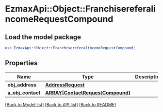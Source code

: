 # EzmaxApi::Object::FranchisereferalincomeRequestCompound

## Load the model package
```perl
use EzmaxApi::Object::FranchisereferalincomeRequestCompound;
```

## Properties
Name | Type | Description | Notes
------------ | ------------- | ------------- | -------------
**obj_address** | [**AddressRequest**](AddressRequest.md) |  | [optional] 
**a_obj_contact** | [**ARRAY[ContactRequestCompound]**](ContactRequestCompound.md) |  | 

[[Back to Model list]](../README.md#documentation-for-models) [[Back to API list]](../README.md#documentation-for-api-endpoints) [[Back to README]](../README.md)


